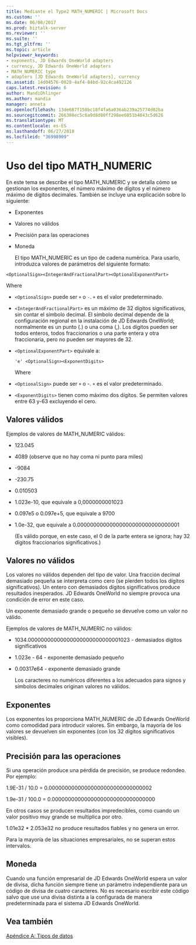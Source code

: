 ```yaml
---
title: Mediante el Type2 MATH_NUMERIC | Microsoft Docs
ms.custom: ''
ms.date: 06/08/2017
ms.prod: biztalk-server
ms.reviewer: ''
ms.suite: ''
ms.tgt_pltfrm: ''
ms.topic: article
helpviewer_keywords:
- exponents, JD Edwards OneWorld adapters
- currency, JD Edwards OneWorld adapters
- MATH_NUMERIC type
- adapters [JD Edwards OneWorld adapters], currency
ms.assetid: 14d04576-0028-4af4-84bd-92c4ca492126
caps.latest.revision: 6
author: MandiOhlinger
ms.author: mandia
manager: anneta
ms.openlocfilehash: 13de687f158bc18f4fa6a036ab239a25774d02ba
ms.sourcegitcommit: 266308ec5c6a9d8d80ff298ee6051b4843c5d626
ms.translationtype: MT
ms.contentlocale: es-ES
ms.lasthandoff: 06/27/2018
ms.locfileid: "36998909"
---
```

# <a name="using-the-mathnumeric-type"></a>Uso del tipo MATH_NUMERIC
En este tema se describe el tipo MATH_NUMERIC y se detalla cómo se gestionan los exponentes, el número máximo de dígitos y el número máximo de dígitos decimales. También se incluye una explicación sobre lo siguiente:  
  
- Exponentes  
  
- Valores no válidos  
  
- Precisión para las operaciones  
  
- Moneda  
  
  El tipo MATH_NUMERIC es un tipo de cadena numérica. Para usarlo, introduzca valores de parámetros del siguiente formato:  
  
```  
<OptionalSign><IntegerAndFractionalPart><OptionalExponentPart>  
```  
  
 Where  
  
- `<OptionalSign>` puede ser `+` o `-`. `+` es el valor predeterminado.  
  
- `<IntegerAndFractionalPart>` es un máximo de 32 dígitos significativos, sin contar el símbolo decimal. El símbolo decimal depende de la configuración regional en la instalación de JD Edwards OneWorld; normalmente es un punto (.) o una coma (,). Los dígitos pueden ser todos enteros, todos fraccionarios o una parte entera y otra fraccionaria, pero no pueden ser mayores de 32.  
  
- `<OptionalExponentPart>` equivale a:  
  
  ```  
  'e' <OptionalSign><ExponentDigits>  
  ```  
  
  Where  
  
- `<OptionalSign>` puede ser `+` o -. `+` es el valor predeterminado.  
  
- `<ExponentDigits>` tienen como máximo dos dígitos. Se permiten valores entre 63 y-63 excluyendo el cero.  
  
## <a name="valid-values"></a>Valores válidos  
 Ejemplos de valores de MATH_NUMERIC válidos:  
  
-   123.045  
  
-   4089 (observe que no hay coma ni punto para miles)  
  
-   -9084  
  
-   -230.75  
  
-   0.010503  
  
-   1.023e-10, que equivale a 0,0000000001023  
  
-   0.097e5 o 0.097e+5, que equivale a 9700  
  
-   1.0e-32, que equivale a 0.00000000000000000000000000000001  
  
     (Es válido porque, en este caso, el 0 de la parte entera se ignora; hay 32 dígitos fraccionarios significativos.)  
  
## <a name="invalid-values"></a>Valores no válidos  
 Los valores no válidos dependen del tipo de valor. Una fracción decimal demasiado pequeña se interpreta como cero (se pierden todos los dígitos significativos). Un entero con demasiados dígitos significativos produce resultados inesperados. JD Edwards OneWorld no siempre provoca una condición de error en este caso.  
  
 Un exponente demasiado grande o pequeño se devuelve como un valor no válido.  
  
 Ejemplos de valores de MATH_NUMERIC no válidos:  
  
- 1034.00000000000000000000000000001023 - demasiados dígitos significativos  
  
- 1.023e - 64 - exponente demasiado pequeño  
  
- 0.00317e64 - exponente demasiado grande  
  
  Los caracteres no numéricos diferentes a los adecuados para signos y símbolos decimales originan valores no válidos.  
  
## <a name="exponents"></a>Exponentes  
 Los exponentes los proporciona MATH_NUMERIC de JD Edwards OneWorld como comodidad para introducir valores. Sin embargo, la mayoría de los valores se devuelven sin exponentes (con los 32 dígitos significativos visibles).  
  
## <a name="precision-for-operations"></a>Precisión para las operaciones  
 Si una operación produce una pérdida de precisión, se produce redondeo. Por ejemplo:  
  
 1.9E-31 / 10.0 = 0.00000000000000000000000000000002  
  
 1.9e-31 / 100.0 = 0.00000000000000000000000000000000  
  
 En otros casos se producen resultados impredecibles, como cuando un valor positivo muy grande se multiplica por otro.  
  
 1.01e32 * 2.053e32 no produce resultados fiables y no genera un error.  
  
 Para la mayoría de las situaciones empresariales, no se superan estos intervalos.  
  
## <a name="currency"></a>Moneda  
 Cuando una función empresarial de JD Edwards OneWorld espera un valor de divisa, dicha función siempre tiene un parámetro independiente para un código de divisa de cuatro caracteres. No es necesario escribir este código salvo que use una divisa distinta a la configurada de manera predeterminada para el sistema JD Edwards OneWorld.  
  
## <a name="see-also"></a>Vea también  
 [Apéndice A: Tipos de datos](../core/appendix-a-data-types.md)